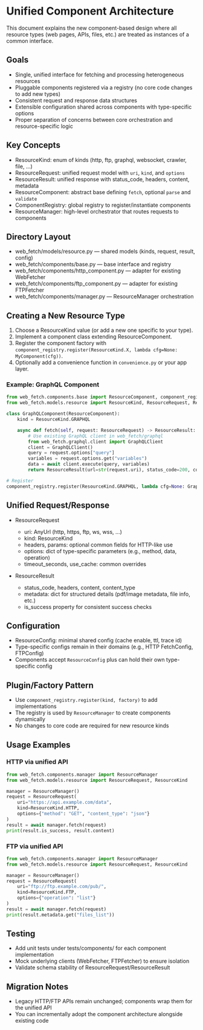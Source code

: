 # Unified Component Architecture

This document explains the new component-based design where all resource types (web pages, APIs, files, etc.) are treated as instances of a common interface.

## Goals

- Single, unified interface for fetching and processing heterogeneous resources
- Pluggable components registered via a registry (no core code changes to add new types)
- Consistent request and response data structures
- Extensible configuration shared across components with type-specific options
- Proper separation of concerns between core orchestration and resource-specific logic

## Key Concepts

- ResourceKind: enum of kinds (http, ftp, graphql, websocket, crawler, file, ...)
- ResourceRequest: unified request model with `uri`, `kind`, and `options`
- ResourceResult: unified response with status_code, headers, content, metadata
- ResourceComponent: abstract base defining `fetch`, optional `parse` and `validate`
- ComponentRegistry: global registry to register/instantiate components
- ResourceManager: high-level orchestrator that routes requests to components

## Directory Layout

- web_fetch/models/resource.py — shared models (kinds, request, result, config)
- web_fetch/components/base.py — base interface and registry
- web_fetch/components/http_component.py — adapter for existing WebFetcher
- web_fetch/components/ftp_component.py — adapter for existing FTPFetcher
- web_fetch/components/manager.py — ResourceManager orchestration

## Creating a New Resource Type

1. Choose a ResourceKind value (or add a new one specific to your type).
2. Implement a component class extending ResourceComponent.
3. Register the component factory with `component_registry.register(ResourceKind.X, lambda cfg=None: MyComponent(cfg))`.
4. Optionally add a convenience function in `convenience.py` or your app layer.

### Example: GraphQL Component

```python
from web_fetch.components.base import ResourceComponent, component_registry
from web_fetch.models.resource import ResourceKind, ResourceRequest, ResourceResult

class GraphQLComponent(ResourceComponent):
    kind = ResourceKind.GRAPHQL

    async def fetch(self, request: ResourceRequest) -> ResourceResult:
        # Use existing GraphQL client in web_fetch/graphql
        from web_fetch.graphql.client import GraphQLClient
        client = GraphQLClient()
        query = request.options["query"]
        variables = request.options.get("variables")
        data = await client.execute(query, variables)
        return ResourceResult(url=str(request.uri), status_code=200, content=data, content_type="application/json")

# Register
component_registry.register(ResourceKind.GRAPHQL, lambda cfg=None: GraphQLComponent(cfg))
```

## Unified Request/Response

- ResourceRequest
  - uri: AnyUrl (http, https, ftp, ws, wss, ...)
  - kind: ResourceKind
  - headers, params: optional common fields for HTTP-like use
  - options: dict of type-specific parameters (e.g., method, data, operation)
  - timeout_seconds, use_cache: common overrides

- ResourceResult
  - status_code, headers, content, content_type
  - metadata: dict for structured details (pdf/image metadata, file info, etc.)
  - is_success property for consistent success checks

## Configuration

- ResourceConfig: minimal shared config (cache enable, ttl, trace id)
- Type-specific configs remain in their domains (e.g., HTTP FetchConfig, FTPConfig)
- Components accept `ResourceConfig` plus can hold their own type-specific config

## Plugin/Factory Pattern

- Use `component_registry.register(kind, factory)` to add implementations
- The registry is used by `ResourceManager` to create components dynamically
- No changes to core code are required for new resource kinds

## Usage Examples

### HTTP via unified API

```python
from web_fetch.components.manager import ResourceManager
from web_fetch.models.resource import ResourceRequest, ResourceKind

manager = ResourceManager()
request = ResourceRequest(
    uri="https://api.example.com/data",
    kind=ResourceKind.HTTP,
    options={"method": "GET", "content_type": "json"}
)
result = await manager.fetch(request)
print(result.is_success, result.content)
```

### FTP via unified API

```python
from web_fetch.components.manager import ResourceManager
from web_fetch.models.resource import ResourceRequest, ResourceKind

manager = ResourceManager()
request = ResourceRequest(
    uri="ftp://ftp.example.com/pub/",
    kind=ResourceKind.FTP,
    options={"operation": "list"}
)
result = await manager.fetch(request)
print(result.metadata.get("files_list"))
```

## Testing

- Add unit tests under tests/components/ for each component implementation
- Mock underlying clients (WebFetcher, FTPFetcher) to ensure isolation
- Validate schema stability of ResourceRequest/ResourceResult

## Migration Notes

- Legacy HTTP/FTP APIs remain unchanged; components wrap them for the unified API
- You can incrementally adopt the component architecture alongside existing code
